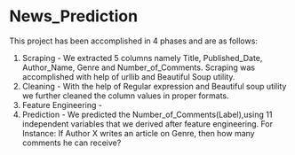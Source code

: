# News_Prediction
This project has been accomplished in 4 phases and are as follows:
1) Scraping - We extracted 5 columns namely Title, Published_Date, Author_Name, Genre and Number_of_Comments. Scraping was accomplished with help of urllib and Beautiful Soup utility. 
2) Cleaning - With the help of Regular expression and Beautiful soup utility we further cleaned the column values in proper formats.
3) Feature Engineering - 
4) Prediction - We predicted the Number_of_Comments(Label),using 11 independent variables that we derived after feature engineering.
For Instance: If Author X writes an article on Genre, then how many comments he can receive?



